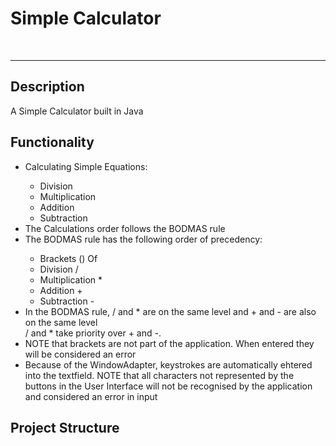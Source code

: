 <h1>Simple Calculator</h1><br />
<hr />
<h2>Description</h2>
A Simple Calculator built in Java
<h2>Functionality</h2>
<ul>
	<li>Calculating Simple Equations:</li>
	<ul>
		<li>Division</li>
		<li>Multiplication</li>
		<li>Addition</li>
		<li>Subtraction</li>
	</ul>
	<li>The Calculations order follows the BODMAS rule</li>
	<li>The BODMAS rule has the following order of precedency:</li>
	<ul>
		<li>Brackets () Of</li>
		<li>Division /</li>
		<li>Multiplication *</li>
		<li>Addition +</li>
		<li>Subtraction -</li>
	</ul>
	<li>In the BODMAS rule, / and * are on the same level and + and - are also on the same level<br />/ and * take priority over + and -.</li>
	<li>NOTE that brackets are not part of the application. When entered they will be considered an error</li>
	<li>Because of the WindowAdapter, keystrokes are automatically ehtered into the textfield. NOTE that all characters not represented by the buttons in the User Interface will not be recognised by the application and considered an error in input</li>
</ul>
<h2>Project Structure</h2>


